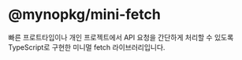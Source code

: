 # @mynopkg/mini-fetch

빠른 프로트타입이나 개인 프로젝트에서 API 요청을 간단하게 처리할 수 있도록 TypeScript로 구현한 미니멀 fetch 라이브러리입니다.
